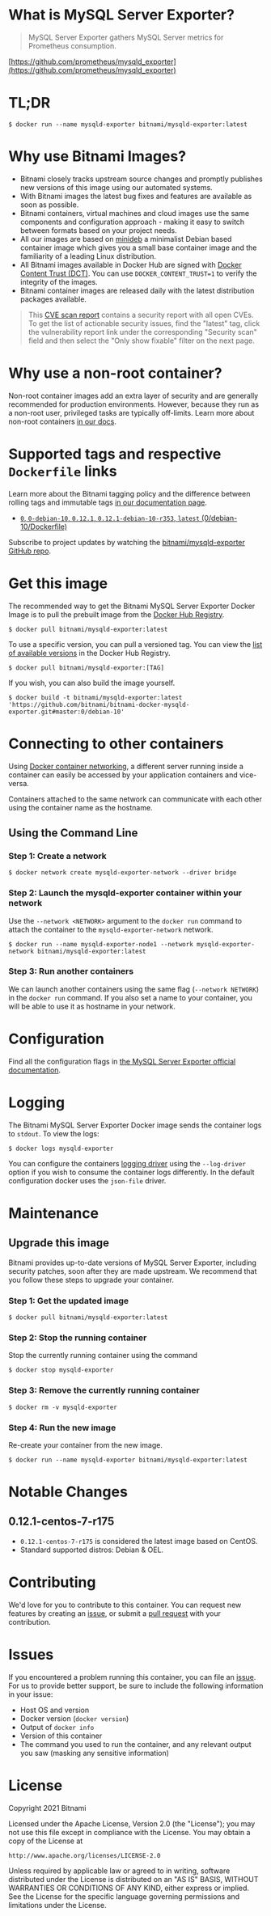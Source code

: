 # What is MySQL Server Exporter?

> MySQL Server Exporter gathers MySQL Server metrics for Prometheus consumption.

[https://github.com/prometheus/mysqld_exporter](https://github.com/prometheus/mysqld_exporter)

# TL;DR

```console
$ docker run --name mysqld-exporter bitnami/mysqld-exporter:latest
```

# Why use Bitnami Images?

* Bitnami closely tracks upstream source changes and promptly publishes new versions of this image using our automated systems.
* With Bitnami images the latest bug fixes and features are available as soon as possible.
* Bitnami containers, virtual machines and cloud images use the same components and configuration approach - making it easy to switch between formats based on your project needs.
* All our images are based on [minideb](https://github.com/bitnami/minideb) a minimalist Debian based container image which gives you a small base container image and the familiarity of a leading Linux distribution.
* All Bitnami images available in Docker Hub are signed with [Docker Content Trust (DCT)](https://docs.docker.com/engine/security/trust/content_trust/). You can use `DOCKER_CONTENT_TRUST=1` to verify the integrity of the images.
* Bitnami container images are released daily with the latest distribution packages available.

> This [CVE scan report](https://quay.io/repository/bitnami/mysqld-exporter?tab=tags) contains a security report with all open CVEs. To get the list of actionable security issues, find the "latest" tag, click the vulnerability report link under the corresponding "Security scan" field and then select the "Only show fixable" filter on the next page.

# Why use a non-root container?

Non-root container images add an extra layer of security and are generally recommended for production environments. However, because they run as a non-root user, privileged tasks are typically off-limits. Learn more about non-root containers [in our docs](https://docs.bitnami.com/tutorials/work-with-non-root-containers/).

# Supported tags and respective `Dockerfile` links

Learn more about the Bitnami tagging policy and the difference between rolling tags and immutable tags [in our documentation page](https://docs.bitnami.com/tutorials/understand-rolling-tags-containers/).

* [`0`, `0-debian-10`, `0.12.1`, `0.12.1-debian-10-r353`, `latest` (0/debian-10/Dockerfile)](https://github.com/bitnami/bitnami-docker-mysqld-exporter/blob/0.12.1-debian-10-r353/0/debian-10/Dockerfile)

Subscribe to project updates by watching the [bitnami/mysqld-exporter GitHub repo](https://github.com/bitnami/bitnami-docker-mysqld-exporter).

# Get this image

The recommended way to get the Bitnami MySQL Server Exporter Docker Image is to pull the prebuilt image from the [Docker Hub Registry](https://hub.docker.com/r/bitnami/mysqld-exporter).

```console
$ docker pull bitnami/mysqld-exporter:latest
```

To use a specific version, you can pull a versioned tag. You can view the [list of available versions](https://hub.docker.com/r/bitnami/mysqld-exporter/tags/) in the Docker Hub Registry.

```console
$ docker pull bitnami/mysqld-exporter:[TAG]
```

If you wish, you can also build the image yourself.

```console
$ docker build -t bitnami/mysqld-exporter:latest 'https://github.com/bitnami/bitnami-docker-mysqld-exporter.git#master:0/debian-10'
```

# Connecting to other containers

Using [Docker container networking](https://docs.docker.com/engine/userguide/networking/), a different server running inside a container can easily be accessed by your application containers and vice-versa.

Containers attached to the same network can communicate with each other using the container name as the hostname.

## Using the Command Line

### Step 1: Create a network

```console
$ docker network create mysqld-exporter-network --driver bridge
```

### Step 2: Launch the mysqld-exporter container within your network

Use the `--network <NETWORK>` argument to the `docker run` command to attach the container to the `mysqld-exporter-network` network.

```console
$ docker run --name mysqld-exporter-node1 --network mysqld-exporter-network bitnami/mysqld-exporter:latest
```

### Step 3: Run another containers

We can launch another containers using the same flag (`--network NETWORK`) in the `docker run` command. If you also set a name to your container, you will be able to use it as hostname in your network.

# Configuration

Find all the configuration flags in [the MySQL Server Exporter official documentation](https://github.com/prometheus/mysqld_exporter#collector-flags).

# Logging

The Bitnami MySQL Server Exporter Docker image sends the container logs to `stdout`. To view the logs:

```console
$ docker logs mysqld-exporter
```

You can configure the containers [logging driver](https://docs.docker.com/engine/admin/logging/overview/) using the `--log-driver` option if you wish to consume the container logs differently. In the default configuration docker uses the `json-file` driver.

# Maintenance

## Upgrade this image

Bitnami provides up-to-date versions of MySQL Server Exporter, including security patches, soon after they are made upstream. We recommend that you follow these steps to upgrade your container.

### Step 1: Get the updated image

```console
$ docker pull bitnami/mysqld-exporter:latest
```

### Step 2: Stop the running container

Stop the currently running container using the command

```console
$ docker stop mysqld-exporter
```

### Step 3: Remove the currently running container

```console
$ docker rm -v mysqld-exporter
```

### Step 4: Run the new image

Re-create your container from the new image.

```console
$ docker run --name mysqld-exporter bitnami/mysqld-exporter:latest
```

# Notable Changes

## 0.12.1-centos-7-r175

- `0.12.1-centos-7-r175` is considered the latest image based on CentOS.
- Standard supported distros: Debian & OEL.

# Contributing

We'd love for you to contribute to this container. You can request new features by creating an [issue](https://github.com/bitnami/bitnami-docker-mysqld-exporter/issues), or submit a [pull request](https://github.com/bitnami/bitnami-docker-mysqld-exporter/pulls) with your contribution.

# Issues

If you encountered a problem running this container, you can file an [issue](https://github.com/bitnami/bitnami-docker-mysqld-exporter/issues/new). For us to provide better support, be sure to include the following information in your issue:

- Host OS and version
- Docker version (`docker version`)
- Output of `docker info`
- Version of this container
- The command you used to run the container, and any relevant output you saw (masking any sensitive information)

# License

Copyright 2021 Bitnami

Licensed under the Apache License, Version 2.0 (the "License");
you may not use this file except in compliance with the License.
You may obtain a copy of the License at

    http://www.apache.org/licenses/LICENSE-2.0

Unless required by applicable law or agreed to in writing, software
distributed under the License is distributed on an "AS IS" BASIS,
WITHOUT WARRANTIES OR CONDITIONS OF ANY KIND, either express or implied.
See the License for the specific language governing permissions and
limitations under the License.
